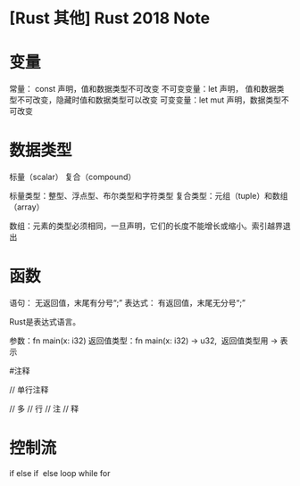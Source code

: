# [Rust 其他] Rust 2018 Note

# 变量

常量： const 声明，值和数据类型不可改变
不可变变量：let 声明， 值和数据类型不可改变，隐藏时值和数据类型可以改变
可变变量：let mut 声明，数据类型不可改变

# 数据类型

标量（scalar）
复合（compound）

标量类型：整型、浮点型、布尔类型和字符类型
复合类型：元组（tuple）和数组（array）

数组：元素的类型必须相同，一旦声明，它们的长度不能增长或缩小。索引越界退出

# 函数

语句： 无返回值，末尾有分号“;”
表达式： 有返回值，末尾无分号“;”

Rust是表达式语言。

参数：fn main(x: i32)
返回值类型：fn main(x: i32) -> u32,  返回值类型用 -> 表示

\#注释

// 单行注释

// 多
// 行
// 注
// 释

# 控制流

if else if  else
loop
while
for
